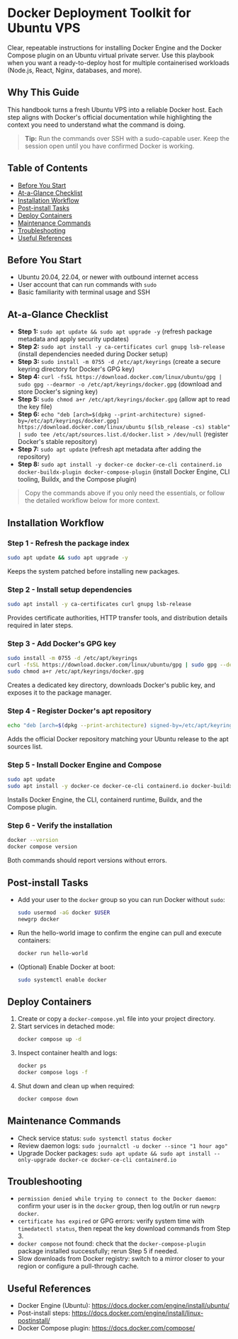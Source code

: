 # Docker Deployment Toolkit for Ubuntu VPS

Clear, repeatable instructions for installing Docker Engine and the Docker Compose plugin on an Ubuntu virtual private server. Use this playbook when you want a ready-to-deploy host for multiple containerised workloads (Node.js, React, Nginx, databases, and more).

## Why This Guide
This handbook turns a fresh Ubuntu VPS into a reliable Docker host. Each step aligns with Docker's official documentation while highlighting the context you need to understand what the command is doing.

> **Tip:** Run the commands over SSH with a sudo-capable user. Keep the session open until you have confirmed Docker is working.

## Table of Contents
- [Before You Start](#before-you-start)
- [At-a-Glance Checklist](#at-a-glance-checklist)
- [Installation Workflow](#installation-workflow)
- [Post-install Tasks](#post-install-tasks)
- [Deploy Containers](#deploy-containers)
- [Maintenance Commands](#maintenance-commands)
- [Troubleshooting](#troubleshooting)
- [Useful References](#useful-references)

## Before You Start
- Ubuntu 20.04, 22.04, or newer with outbound internet access
- User account that can run commands with `sudo`
- Basic familiarity with terminal usage and SSH

## At-a-Glance Checklist
- **Step 1:** `sudo apt update && sudo apt upgrade -y` (refresh package metadata and apply security updates)
- **Step 2:** `sudo apt install -y ca-certificates curl gnupg lsb-release` (install dependencies needed during Docker setup)
- **Step 3:** `sudo install -m 0755 -d /etc/apt/keyrings` (create a secure keyring directory for Docker's GPG key)
- **Step 4:** `curl -fsSL https://download.docker.com/linux/ubuntu/gpg | sudo gpg --dearmor -o /etc/apt/keyrings/docker.gpg` (download and store Docker's signing key)
- **Step 5:** `sudo chmod a+r /etc/apt/keyrings/docker.gpg` (allow apt to read the key file)
- **Step 6:** `echo "deb [arch=$(dpkg --print-architecture) signed-by=/etc/apt/keyrings/docker.gpg] https://download.docker.com/linux/ubuntu $(lsb_release -cs) stable" | sudo tee /etc/apt/sources.list.d/docker.list > /dev/null` (register Docker's stable repository)
- **Step 7:** `sudo apt update` (refresh apt metadata after adding the repository)
- **Step 8:** `sudo apt install -y docker-ce docker-ce-cli containerd.io docker-buildx-plugin docker-compose-plugin` (install Docker Engine, CLI tooling, Buildx, and the Compose plugin)

> Copy the commands above if you only need the essentials, or follow the detailed workflow below for more context.

## Installation Workflow
### Step 1 - Refresh the package index
```bash
sudo apt update && sudo apt upgrade -y
```
Keeps the system patched before installing new packages.

### Step 2 - Install setup dependencies
```bash
sudo apt install -y ca-certificates curl gnupg lsb-release
```
Provides certificate authorities, HTTP transfer tools, and distribution details required in later steps.

### Step 3 - Add Docker's GPG key
```bash
sudo install -m 0755 -d /etc/apt/keyrings
curl -fsSL https://download.docker.com/linux/ubuntu/gpg | sudo gpg --dearmor -o /etc/apt/keyrings/docker.gpg
sudo chmod a+r /etc/apt/keyrings/docker.gpg
```
Creates a dedicated key directory, downloads Docker's public key, and exposes it to the package manager.

### Step 4 - Register Docker's apt repository
```bash
echo "deb [arch=$(dpkg --print-architecture) signed-by=/etc/apt/keyrings/docker.gpg] https://download.docker.com/linux/ubuntu $(lsb_release -cs) stable" | sudo tee /etc/apt/sources.list.d/docker.list > /dev/null
```
Adds the official Docker repository matching your Ubuntu release to the apt sources list.

### Step 5 - Install Docker Engine and Compose
```bash
sudo apt update
sudo apt install -y docker-ce docker-ce-cli containerd.io docker-buildx-plugin docker-compose-plugin
```
Installs Docker Engine, the CLI, containerd runtime, Buildx, and the Compose plugin.

### Step 6 - Verify the installation
```bash
docker --version
docker compose version
```
Both commands should report versions without errors.

## Post-install Tasks
- Add your user to the `docker` group so you can run Docker without `sudo`:
  ```bash
  sudo usermod -aG docker $USER
  newgrp docker
  ```
- Run the hello-world image to confirm the engine can pull and execute containers:
  ```bash
  docker run hello-world
  ```
- (Optional) Enable Docker at boot:
  ```bash
  sudo systemctl enable docker
  ```

## Deploy Containers
1. Create or copy a `docker-compose.yml` file into your project directory.
2. Start services in detached mode:
   ```bash
   docker compose up -d
   ```
3. Inspect container health and logs:
   ```bash
   docker ps
   docker compose logs -f
   ```
4. Shut down and clean up when required:
   ```bash
   docker compose down
   ```

## Maintenance Commands
- Check service status: `sudo systemctl status docker`
- Review daemon logs: `sudo journalctl -u docker --since "1 hour ago"`
- Upgrade Docker packages: `sudo apt update && sudo apt install --only-upgrade docker-ce docker-ce-cli containerd.io`

## Troubleshooting
- `permission denied while trying to connect to the Docker daemon`: confirm your user is in the `docker` group, then log out/in or run `newgrp docker`.
- `certificate has expired` or GPG errors: verify system time with `timedatectl status`, then repeat the key download commands from Step 3.
- `docker compose` not found: check that the `docker-compose-plugin` package installed successfully; rerun Step 5 if needed.
- Slow downloads from Docker registry: switch to a mirror closer to your region or configure a pull-through cache.

## Useful References
- Docker Engine (Ubuntu): https://docs.docker.com/engine/install/ubuntu/
- Post-install steps: https://docs.docker.com/engine/install/linux-postinstall/
- Docker Compose plugin: https://docs.docker.com/compose/
